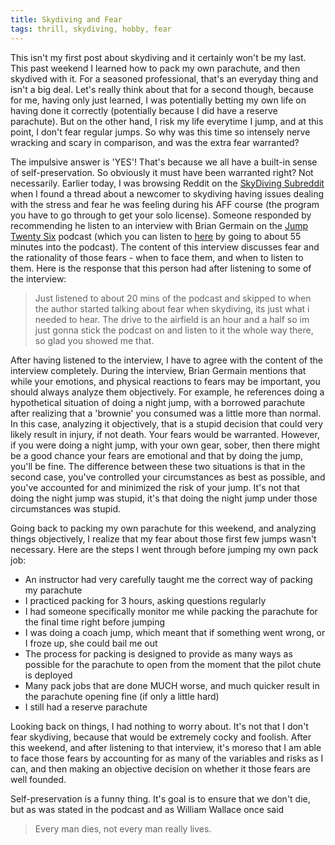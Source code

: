 ```yaml
---
title: Skydiving and Fear
tags: thrill, skydiving, hobby, fear
---
```


This isn't my first post about skydiving and it certainly won't be my last. This past weekend I learned how to pack my own parachute, and then skydived with it. For a seasoned professional, that's an everyday thing and isn't a big deal. Let's really think about that for a second though, because for me, having only just learned, I was potentially betting my own life on having done it correctly (potentially because I did have a reserve parachute). But on the other hand, I risk my life everytime I jump, and at this point, I don't fear regular jumps. So why was this time so intensely nerve wracking and scary in comparison, and was the extra fear warranted?

The impulsive answer is 'YES'! That's because we all have a built-in sense of self-preservation. So obviously it must have been warranted right? Not necessarily. Earlier today, I was browsing Reddit on the [SkyDiving Subreddit](www.reddit.com/r/SkyDiving) when I found a thread about a newcomer to skydiving having issues dealing with the stress and fear he was feeling during his AFF course (the program you have to go through to get your solo license). Someone responded by recommending he listen to an interview with Brian Germain on the [Jump Twenty Six](https://www.facebook.com/jumptwentysix) podcast (which you can listen to [here](http://hwcdn.libsyn.com/p/2/6/3/263081f58459a354/MAIN_EDIT_FULL_SHOWv2.mp3?c_id=7541090&expiration=1413956148&hwt=387c9c743445e4107db16444575a7f73) by going to about 55 minutes into the podcast). The content of this interview discusses fear and the rationality of those fears - when to face them, and when to listen to them. Here is the response that this person had after listening to some of the interview:

> Just listened to about 20 mins of the podcast and skipped to when the author started talking about fear when skydiving, its just what i needed to hear. The drive to the airfield is an hour and a half so im just gonna stick the podcast on and listen to it the whole way there, so glad you showed me that.

After having listened to the interview, I have to agree with the content of the interview completely. During the interview, Brian Germain mentions that while your emotions, and physical reactions to fears may be important, you should always analyze them objectively.
For example, he references doing a hypothetical situation of doing a night jump, with a borrowed parachute after realizing that a 'brownie' you consumed was a little more than normal. In this case, analyzing it objectively, that is a stupid decision that could very likely result in injury, if not death. Your fears would be warranted. However, if you were doing a night jump, with your own gear, sober, then there might be a good chance your fears are emotional and that by doing the jump, you'll be fine. The difference between these two situations is that in the second case, you've controlled your circumstances as best as possible, and you've accounted for and minimized the risk of your jump. It's not that doing the night jump was stupid, it's that doing the night jump under those circumstances was stupid.

Going back to packing my own parachute for this weekend, and analyzing things objectively, I realize that my fear about those first few jumps wasn't necessary. Here are the steps I went through before jumping my own pack job:

* An instructor had very carefully taught me the correct way of packing my parachute
* I practiced packing for 3 hours, asking questions regularly
* I had someone specifically monitor me while packing the parachute for the final time right before jumping
* I was doing a coach jump, which meant that if something went wrong, or I froze up, she could bail me out
* The process for packing is designed to provide as many ways as possible for the parachute to open from the moment that the pilot chute is deployed
* Many pack jobs that are done MUCH worse, and much quicker result in the parachute opening fine (if only a little hard)
* I still had a reserve parachute

Looking back on things, I had nothing to worry about. It's not that I don't fear skydiving, because that would be extremely cocky and foolish. After this weekend, and after listening to that interview, it's moreso that I am able to face those fears by accounting for as many of the variables and risks as I can, and then making an objective decision on whether it those fears are well founded.

Self-preservation is a funny thing. It's goal is to ensure that we don't die, but as was stated in the podcast and as William Wallace once said

> Every man dies, not every man really lives.